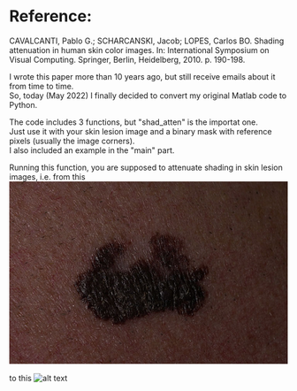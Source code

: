 # Reference:
CAVALCANTI, Pablo G.; SCHARCANSKI, Jacob; LOPES, Carlos BO. Shading attenuation in human skin color images. In: International Symposium on Visual Computing. Springer, Berlin, Heidelberg, 2010. p. 190-198.

I wrote this paper more than 10 years ago, but still receive emails about it from time to time.    
So, today (May 2022) I finally decided to convert my original Matlab code to Python.  

The code includes 3 functions, but "shad_atten" is the importat one.  
Just use it with your skin lesion image and a binary mask with reference pixels (usually the image corners).  
I also included an example in the "main" part.  

Running this function, you are supposed to attenuate shading in skin lesion images, i.e. from this
![alt text](skin_lesion.jpg?raw=true)

to this
![alt text](new_skin.lesion.png?raw=true)
